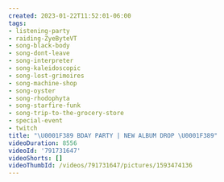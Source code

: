 ```yaml
---
created: 2023-01-22T11:52:01-06:00
tags:
- listening-party
- raiding-ZyeByteVT
- song-black-body
- song-dont-leave
- song-interpreter
- song-kaleidoscopic
- song-lost-grimoires
- song-machine-shop
- song-oyster
- song-rhodophyta
- song-starfire-funk
- song-trip-to-the-grocery-store
- special-event
- twitch
title: "\U0001F389 BDAY PARTY | NEW ALBUM DROP \U0001F389"
videoDuration: 8556
videoId: '791731647'
videoShorts: []
videoThumbId: /videos/791731647/pictures/1593474136
---
```

